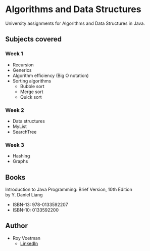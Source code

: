 # Algorithms and Data Structures
University assignments for Algorithms and Data Structures in Java.

## Subjects covered

### Week 1
* Recursion
* Generics
* Algorithm efficiency (Big O notation)
* Sorting algorithms
  * Bubble sort
  * Merge sort
  * Quick sort

### Week 2
* Data structures
* MyList
* SearchTree

### Week 3
* Hashing
* Graphs

## Books
Introduction to Java Programming: Brief Version, 10th Edition<br>
by Y. Daniel Liang
- ISBN-13: 978-0133592207
- ISBN-10: 0133592200

## Author

* Roy Voetman
    * [LinkedIn](https://www.linkedin.com/in/roy-voetman/)
